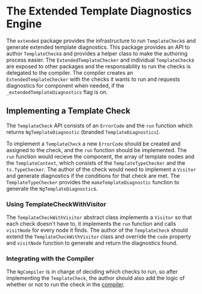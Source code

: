 # The Extended Template Diagnostics Engine

The `extended` package provides the infrastructure to run `TemplateCheck`s and generate extended template diagnostics. This package provides an API to author `TemplateCheck`s and provides a helper class to make the authoring process easier. The `ExtendedTemplateChecker` and individual `TemplateCheck`s are exposed to other packages and the responsability to run the checks is delegated to the compiler. The compiler creates an `ExtendedTemplateChecker` with the checks it wants to run and requests diagnostics for component when needed, if the `_extendedTemplateDiagnostics` flag is on.

## Implementing a Template Check

The `TemplateCheck` API consists of an `ErrorCode` and the `run` function which returns `NgTemplateDiagnostic` (branded `TemplateDiagnostics`). 

To implement a `TemplateCheck` a new `ErrorCode` should be created and assigned to the check, and the `run` function should be implemented. The `run` function would recieve the component, the array of template nodes and the `TemplateContext`, which consists of the `TemplateTypeChecker` and the `ts.TypeChecker`. The author of the check would need to implement a `Visitor` and generate diagnostics if the conditions for that check are met. The `TemplateTypeChecker` provides the `makeTemplateDiagnostic` function to generate the `NgTemplateDiagnostic`s.

### Using TemplateCheckWithVisitor

The `TemplateCheckWithVisitor` abstract class implements a `Visitor` so that each check doesn't have to, it implements the `run` function and calls `visitNode` for every node it finds. The author of the `TemplateCheck` should extend the `TemplateCheckWithVisitor` class and override the `code` property and `visitNode` function to generate and return the diagnostics found. 

### Integrating with the Compiler

The `NgCompiler` is in charge of deciding which checks to run, so after implementing the `TemplateCheck`, the author should also add the logic of whether or not to run the check in the [compiler](../../core/src/compiler.ts).